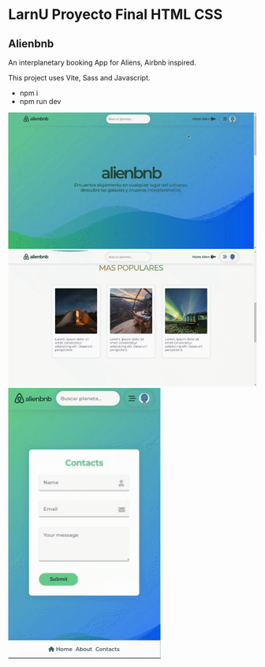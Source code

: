 # LarnU Proyecto Final HTML CSS

## Alienbnb

An interplanetary booking App for Aliens, Airbnb inspired.

This project uses Vite, Sass and Javascript.

- npm i
- npm run dev

![plot](./src/assets/chrome-capture-2022-5-30.gif)
![plot](./src/assets/chrome-capture-2022-5-30-cards.gif)
![plot](./src/assets/chrome-capture-2022-6-1.gif)
